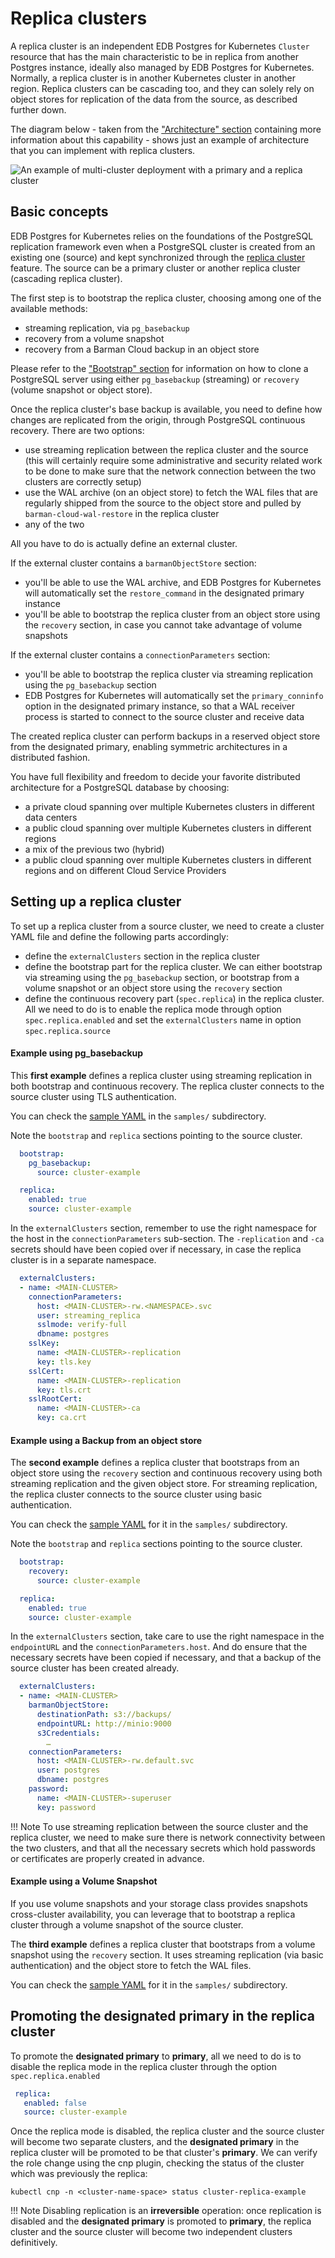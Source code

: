 # Replica clusters

A replica cluster is an independent EDB Postgres for Kubernetes `Cluster` resource that has
the main characteristic to be in replica from another Postgres instance,
ideally also managed by EDB Postgres for Kubernetes. Normally, a replica cluster is in another
Kubernetes cluster in another region. Replica clusters can be cascading too,
and they can solely rely on object stores for replication of the data from
the source, as described further down.

The diagram below - taken from the ["Architecture"
section](architecture.md#deployments-across-kubernetes-clusters) containing more
information about this capability - shows just an example of architecture
that you can implement with replica clusters.

![An example of multi-cluster deployment with a primary and a replica cluster](./images/multi-cluster.png)

## Basic concepts

EDB Postgres for Kubernetes relies on the foundations of the PostgreSQL replication
framework even when a PostgreSQL cluster is created from an existing one (source)
and kept synchronized through the
[replica cluster](architecture.md#deployments-across-kubernetes-clusters) feature. The source
can be a primary cluster or another replica cluster (cascading replica cluster).

The first step is to bootstrap the replica cluster, choosing among one of the
available methods:

- streaming replication, via `pg_basebackup`
- recovery from a volume snapshot
- recovery from a Barman Cloud backup in an object store

Please refer to the ["Bootstrap" section](bootstrap.md#bootstrap-from-another-cluster)
for information on how to clone a PostgreSQL server using either
`pg_basebackup` (streaming) or `recovery` (volume snapshot or object store).

Once the replica cluster's base backup is available, you need to define how
changes are replicated from the origin, through PostgreSQL continuous recovery.
There are two options:

- use streaming replication between the replica cluster and the source
  (this will certainly require some administrative and security related
  work to be done to make sure that the network connection between the
  two clusters are correctly setup)
- use the WAL archive (on an object store) to fetch the WAL files that are
  regularly shipped from the source to the object store and pulled by
  `barman-cloud-wal-restore` in the replica cluster
- any of the two

All you have to do is actually define an external cluster.

If the external cluster contains a `barmanObjectStore` section:

- you'll be able to use the WAL archive, and EDB Postgres for Kubernetes will automatically
  set the `restore_command` in the designated primary instance
- you'll be able to bootstrap the replica cluster from an object store
  using the `recovery` section, in case you cannot take advantage of
  volume snapshots

If the external cluster contains a `connectionParameters` section:

- you'll be able to bootstrap the replica cluster via streaming replication
  using the `pg_basebackup` section
- EDB Postgres for Kubernetes will automatically set the `primary_conninfo`
  option in the designated primary instance, so that a WAL receiver
  process is started to connect to the source cluster and receive data

The created replica cluster can perform backups in a reserved object store from
the designated primary, enabling symmetric architectures in a distributed
fashion.

You have full flexibility and freedom to decide your favorite
distributed architecture for a PostgreSQL database by choosing:

- a private cloud spanning over multiple Kubernetes clusters in different data
  centers
- a public cloud spanning over multiple Kubernetes clusters in different
  regions
- a mix of the previous two (hybrid)
- a public cloud spanning over multiple Kubernetes clusters in different
  regions and on different Cloud Service Providers

## Setting up a replica cluster

To set up a replica cluster from a source cluster, we need to create a cluster YAML
file and define the following parts accordingly:

- define the `externalClusters` section in the replica cluster
- define the bootstrap part for the replica cluster. We can either bootstrap via
  streaming using the `pg_basebackup` section, or bootstrap from a volume snapshot
  or an object store using the `recovery` section
- define the continuous recovery part (`spec.replica`) in the replica cluster. All
  we need to do is to enable the replica mode through option `spec.replica.enabled`
  and set the `externalClusters` name in option `spec.replica.source`

#### Example using pg_basebackup

This **first example** defines a replica cluster using streaming replication in
both bootstrap and continuous recovery. The replica cluster connects to the
source cluster using TLS authentication.

You can check the [sample YAML](samples/cluster-example-replica-streaming.yaml)
in the `samples/` subdirectory.

Note the `bootstrap` and `replica` sections pointing to the source cluster.

```yaml
  bootstrap:
    pg_basebackup:
      source: cluster-example

  replica:
    enabled: true
    source: cluster-example
```

In the `externalClusters` section, remember to use the right namespace for the
host in the `connectionParameters` sub-section.
The `-replication` and `-ca` secrets should have been copied over if necessary,
in case the replica cluster is in a separate namespace.

```yaml
  externalClusters:
  - name: <MAIN-CLUSTER>
    connectionParameters:
      host: <MAIN-CLUSTER>-rw.<NAMESPACE>.svc
      user: streaming_replica
      sslmode: verify-full
      dbname: postgres
    sslKey:
      name: <MAIN-CLUSTER>-replication
      key: tls.key
    sslCert:
      name: <MAIN-CLUSTER>-replication
      key: tls.crt
    sslRootCert:
      name: <MAIN-CLUSTER>-ca
      key: ca.crt
```

#### Example using a Backup from an object store

The **second example** defines a replica cluster that bootstraps from an object
store using the `recovery` section and continuous recovery using both streaming
replication and the given object store. For streaming replication, the replica
cluster connects to the source cluster using basic authentication.

You can check the [sample YAML](samples/cluster-example-replica-from-backup-simple.yaml)
for it in the `samples/` subdirectory.

Note the `bootstrap` and `replica` sections pointing to the source cluster.

```yaml
  bootstrap:
    recovery:
      source: cluster-example

  replica:
    enabled: true
    source: cluster-example
```

In the `externalClusters` section, take care to use the right namespace in the
`endpointURL` and the `connectionParameters.host`.
And do ensure that the necessary secrets have been copied if necessary, and that
a backup of the source cluster has been created already.

```yaml
  externalClusters:
  - name: <MAIN-CLUSTER>
    barmanObjectStore:
      destinationPath: s3://backups/
      endpointURL: http://minio:9000
      s3Credentials:
        …
    connectionParameters:
      host: <MAIN-CLUSTER>-rw.default.svc
      user: postgres
      dbname: postgres
    password:
      name: <MAIN-CLUSTER>-superuser
      key: password
```

!!! Note
    To use streaming replication between the source cluster and the replica
    cluster, we need to make sure there is network connectivity between the two
    clusters, and that all the necessary secrets which hold passwords or
    certificates are properly created in advance.

#### Example using a Volume Snapshot

If you use volume snapshots and your storage class provides
snapshots cross-cluster availability, you can leverage that to
bootstrap a replica cluster through a volume snapshot of the
source cluster.

The **third example** defines a replica cluster that bootstraps
from a volume snapshot using the `recovery` section. It uses
streaming replication (via basic authentication) and the object
store to fetch the WAL files.

You can check the [sample YAML](samples/cluster-example-replica-from-volume-snapshot.yaml)
for it in the `samples/` subdirectory.

## Promoting the designated primary in the replica cluster

To promote the **designated primary** to **primary**, all we need to do is to
disable the replica mode in the replica cluster through the option
`spec.replica.enabled`

```yaml
 replica:
   enabled: false
   source: cluster-example
```

Once the replica mode is disabled, the replica cluster and the source cluster
will become two separate clusters, and the **designated primary** in the replica
cluster will be promoted to be that cluster's **primary**. We can verify the role
change using the cnp plugin, checking the status of the cluster which was
previously the replica:

```shell
kubectl cnp -n <cluster-name-space> status cluster-replica-example
```

!!! Note
    Disabling replication is an **irreversible** operation: once replication is
    disabled and the **designated primary** is promoted to **primary**, the
    replica cluster and the source cluster will become two independent clusters
    definitively.
